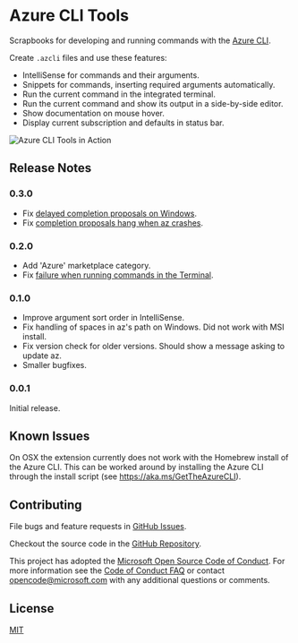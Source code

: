 # Azure CLI Tools

Scrapbooks for developing and running commands with the [Azure CLI](https://aka.ms/AzureCLI2).

Create `.azcli` files and use these features:
- IntelliSense for commands and their arguments.
- Snippets for commands, inserting required arguments automatically.
- Run the current command in the integrated terminal.
- Run the current command and show its output in a side-by-side editor.
- Show documentation on mouse hover.
- Display current subscription and defaults in status bar.

![Azure CLI Tools in Action](images/in_action.gif)

## Release Notes

### 0.3.0

- Fix [delayed completion proposals on Windows](https://github.com/Microsoft/vscode-azurecli/issues/19).
- Fix [completion proposals hang when az crashes](https://github.com/Microsoft/vscode-azurecli/issues/20).

### 0.2.0

- Add 'Azure' marketplace category.
- Fix [failure when running commands in the Terminal](https://github.com/Microsoft/vscode-azurecli/issues/16).

### 0.1.0

- Improve argument sort order in IntelliSense.
- Fix handling of spaces in az's path on Windows. Did not work with MSI install.
- Fix version check for older versions. Should show a message asking to update az.
- Smaller bugfixes.

### 0.0.1

Initial release.

## Known Issues

On OSX the extension currently does not work with the Homebrew install of the Azure CLI. This can be worked around by installing the Azure CLI through the install script (see https://aka.ms/GetTheAzureCLI).

## Contributing

File bugs and feature requests in [GitHub Issues](https://github.com/Microsoft/vscode-azurecli/issues).

Checkout the source code in the [GitHub Repository](https://github.com/Microsoft/vscode-azurecli).

This project has adopted the [Microsoft Open Source Code of Conduct](https://opensource.microsoft.com/codeofconduct/). For more information see the [Code of Conduct FAQ](https://opensource.microsoft.com/codeofconduct/faq/) or contact [opencode@microsoft.com](mailto:opencode@microsoft.com) with any additional questions or comments.

## License
[MIT](LICENSE)